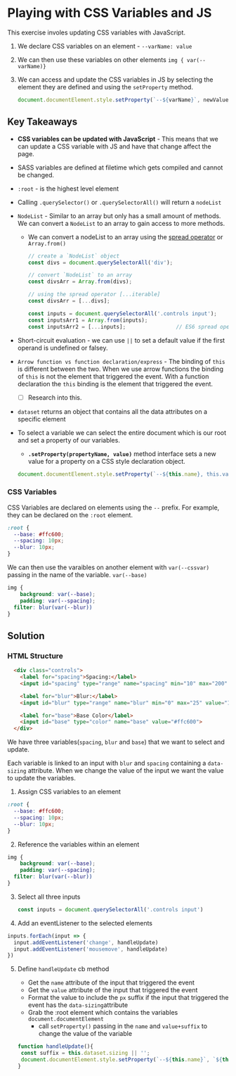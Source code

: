 # Playing with CSS Variables and JS



This exercise involes updating CSS variables with JavaScript.

1. We declare CSS variables on an element - `--varName: value`

2. We can then use these variables on other elements `img { var(--varName)}`

3. We can access and update the CSS variables in JS by selecting the element they are defined and using the `setProperty` method. 

   ```javascript
   document.documentElement.style.setProperty(`--${varName}`, newValue)
   ```

## Key Takeaways

* **CSS variables can be updated with JavaScript** - This means that we can update a CSS variable with JS and have that change affect the page.
* SASS variables are defined at filetime which gets compiled and cannot be changed.

* `:root` - is the highest level element 

* Calling `.querySelector()` or `.querySelectorAll()` will return a `nodeList`

* `NodeList` - Similar to an array but only has a small amount of methods. We can convert a `NodeList` to an array to gain access to more methods. 

  * We can convert a nodeList to an array using the <u>spread operator</u> or `Array.from()`

    ```javascript
    // create a `NodeList` object
    const divs = document.querySelectorAll('div');
    
    // convert `NodeList` to an array
    const divsArr = Array.from(divs);
    
    // using the spread operator [...iterable]
    const divsArr = [...divs];
    
    const inputs = document.querySelectorAll('.controls input');
    const inputsArr1 = Array.from(inputs);
    const inputsArr2 = [...inputs];                // ES6 spread operator
    ```


* Short-circuit evaluation - we can use `||` to set a default value if the first operand is undefined or falsey.

* `Arrow function vs function declaration/express` - The binding of `this` is different between the two. When we use arrow functions the binding of `this` is not the element that triggered the event. With a function declaration the `this` binding is the element that triggered the event. 

  - [ ] Research into this. 

* `dataset` returns an object that contains all the data attributes on a specific element

* To select a variable we can select the entire document which is our root and set a property of our variables.

  * **`.setProperty(propertyName, value)`** method interface sets a new value for a property on a CSS style declaration object.

  ```javascript
  document.documentElement.style.setProperty(`--${this.name}, this.value})
  ```

   

### CSS Variables

CSS Variables are declared on elements using the `--` prefix. For example, they can be declared on the `:root` element. 

```css
:root {
  --base: #ffc600;
  --spacing: 10px;
  --blur: 10px;
}
```



We can then use the varaibles on another element with `var(--cssvar)` passing in the name of the variable. `var(--base)`

```css
img {
	background: var(--base);
	padding: var(--spacing);
  filter: blur(var(--blur))
}
```



## Solution

### HTML Structure

```html
  <div class="controls">
    <label for="spacing">Spacing:</label>
    <input id="spacing" type="range" name="spacing" min="10" max="200" value="10" data-sizing="px">

    <label for="blur">Blur:</label>
    <input id="blur" type="range" name="blur" min="0" max="25" value="10" data-sizing="px">

    <label for="base">Base Color</label>
    <input id="base" type="color" name="base" value="#ffc600">
  </div>
```

We have three variables(`spacing`, `blur` and `base`) that we want to select and update.

Each variable is linked to an input with `blur` and `spacing` containing a `data-sizing` attribute. When we change the value of the input we want the value to update the variables. 



1. Assign CSS variables to an element

```css
:root {
  --base: #ffc600;
  --spacing: 10px;
  --blur: 10px;
}
```

2. Reference the variables within an element 

```css
img {
	background: var(--base);
	padding: var(--spacing);
  filter: blur(var(--blur))
}
```



3. Select all three inputs 

   ```javascript
   const inputs = document.querySelectorAll('.controls input')
   ```



4. Add an eventListener to the selected elements 

```javascript
inputs.forEach(input => {
  input.addEventListener('change', handleUpdate)
  input.addEventListener('mousemove', handleUpdate)
})
```



5. Define `handleUpdate` cb method 

   * Get the `name` attribute of the input that triggered the event
   * Get the `value` attribute of the input that triggered the event 
   * Format the value to include the `px` suffix if the input that triggered the event has the `data-sizing`attribute
   * Grab the :root element which contains the variables `document.documentElement`
     * call `setProperty()` passing in the `name` and `value+suffix` to change the value of the variable

   ```javascript
   function handleUpdate(){
   	const suffix = this.dataset.sizing || '';
   	document.documentElement.style.setProperty(`--${this.name}`, `${this.value}${suffix}`)
   }
   ```

   



